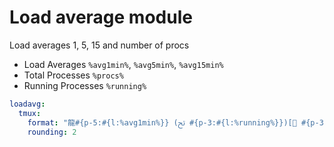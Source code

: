 # Load average module
Load averages 1, 5, 15 and number of procs

- Load Averages `%avg1min%`, `%avg5min%`, `%avg15min%`
- Total Processes `%procs%`
- Running Processes `%running%`

```yml
loadavg:
  tmux:
    format: "龍#{p-5:#{l:%avg1min%}} (ﰌ #{p-3:#{l:%running%}})[	#{p-3:#{l:%procs%}}]"
    rounding: 2
```
